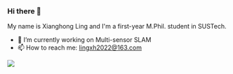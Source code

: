 ### Hi there 👋

<!--
**lxh3181515/lxh3181515** is a ✨ _special_ ✨ repository because its `README.md` (this file) appears on your GitHub profile.

Here are some ideas to get you started:

- 🔭 I’m currently working on ...
- 🌱 I’m currently learning ...
- 👯 I’m looking to collaborate on ...
- 🤔 I’m looking for help with ...
- 💬 Ask me about ...
- 📫 How to reach me: ...
- 😄 Pronouns: ...
- ⚡ Fun fact: ...
-->
My name is Xianghong Ling and I'm a first-year M.Phil. student in SUSTech.
- 🔭 I’m currently working on Multi-sensor SLAM
- 📫 How to reach me: lingxh2022@163.com

<img align="center" src="https://github-readme-stats.vercel.app/api?username=lxh3181515&theme=default" />
